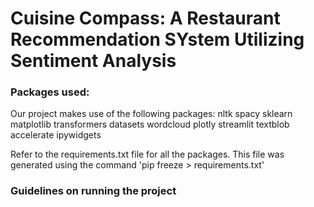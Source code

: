 # Cuisine Compass: A Restaurant Recommendation SYstem Utilizing Sentiment Analysis

### Packages used:
Our project makes use of the following packages:
nltk
spacy
sklearn
matplotlib
transformers
datasets
wordcloud
plotly
streamlit
textblob
accelerate
ipywidgets

Refer to the requirements.txt file for all the packages. This file was generated using the command 'pip freeze > requirements.txt'

### Guidelines on running the project